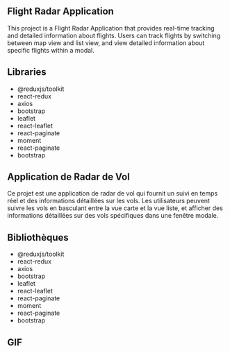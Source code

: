 ## Flight Radar Application

This project is a Flight Radar Application that provides real-time tracking and detailed information about flights. Users can track flights by switching between map view and list view, and view detailed information about specific flights within a modal.

## Libraries

- @reduxjs/toolkit
- react-redux
- axios
- bootstrap
- leaflet
- react-leaflet
- react-paginate
- moment
- react-paginate
- bootstrap

## Application de Radar de Vol

Ce projet est une application de radar de vol qui fournit un suivi en temps réel et des informations détaillées sur les vols. Les utilisateurs peuvent suivre les vols en basculant entre la vue carte et la vue liste, et afficher des informations détaillées sur des vols spécifiques dans une fenêtre modale.

## Bibliothèques

- @reduxjs/toolkit
- react-redux
- axios
- bootstrap
- leaflet
- react-leaflet
- react-paginate
- moment
- react-paginate
- bootstrap

## GIF

<img src=""/>
